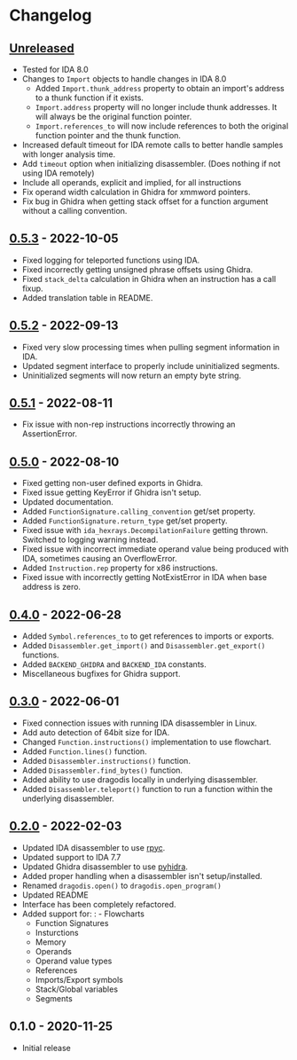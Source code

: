 # Changelog

## [Unreleased]
- Tested for IDA 8.0
- Changes to `Import` objects to handle changes in IDA 8.0
  - Added `Import.thunk_address` property to obtain an import's address to a thunk function if it exists.
  - `Import.address` property will no longer include thunk addresses. It will always be the original function pointer.
  - `Import.references_to` will now include references to both the original function pointer and the thunk function.
- Increased default timeout for IDA remote calls to better handle samples with longer analysis time.
- Add `timeout` option when initializing disassembler. (Does nothing if not using IDA remotely)
- Include all operands, explicit and implied, for all instructions
- Fix operand width calculation in Ghidra for xmmword pointers.
- Fix bug in Ghidra when getting stack offset for a function argument without a calling convention.


## [0.5.3] - 2022-10-05
- Fixed logging for teleported functions using IDA.
- Fixed incorrectly getting unsigned phrase offsets using Ghidra.
- Fixed `stack_delta` calculation in Ghidra when an instruction has a call fixup.
- Added translation table in README.


## [0.5.2] - 2022-09-13
- Fixed very slow processing times when pulling segment information in IDA. 
- Updated segment interface to properly include uninitialized segments. 
- Uninitialized segments will now return an empty byte string.


## [0.5.1] - 2022-08-11
- Fix issue with non-rep instructions incorrectly throwing an AssertionError.


## [0.5.0] - 2022-08-10

- Fixed getting non-user defined exports in Ghidra.
- Fixed issue getting KeyError if Ghidra isn't setup.
- Updated documentation.
- Added `FunctionSignature.calling_convention` get/set property.
- Added `FunctionSignature.return_type` get/set property.
- Fixed issue with `ida_hexrays.DecompilationFailure` getting thrown. Switched to logging warning instead.
- Fixed issue with incorrect immediate operand value being produced with IDA, sometimes causing an OverflowError.
- Added `Instruction.rep` property for x86 instructions.
- Fixed issue with incorrectly getting NotExistError in IDA when base address is zero.


## [0.4.0] - 2022-06-28

- Added `Symbol.references_to` to get references to imports or exports.
- Added `Disassembler.get_import()` and `Disassembler.get_export()` functions.
- Added `BACKEND_GHIDRA` and `BACKEND_IDA` constants.
- Miscellaneous bugfixes for Ghidra support.


## [0.3.0] - 2022-06-01

- Fixed connection issues with running IDA disassembler in Linux.
- Add auto detection of 64bit size for IDA.
- Changed `Function.instructions()` implementation to use flowchart.
- Added `Function.lines()` function.
- Added `Disassembler.instructions()` function.
- Added `Disassembler.find_bytes()` function.
- Added ability to use dragodis locally in underlying disassembler.
- Added `Disassembler.teleport()` function to run a function within the underlying disassembler.


## [0.2.0] - 2022-02-03

- Updated IDA disassembler to use [rpyc](https://rpyc.readthedocs.io/en/latest).
- Updated support to IDA 7.7
- Updated Ghidra disassembler to use [pyhidra](https://github.com/dod-cyber-crime-center/pyhidra).
- Added proper handling when a disassembler isn't setup/installed.
- Renamed `dragodis.open()` to `dragodis.open_program()`
- Updated README
- Interface has been completely refactored.
- Added support for:
  : - Flowcharts
    - Function Signatures
    - Insturctions
    - Memory
    - Operands
    - Operand value types
    - References
    - Imports/Export symbols
    - Stack/Global variables
    - Segments


## 0.1.0 - 2020-11-25

- Initial release


[Unreleased]: https://github.com/dod-cyber-crime-center/dragodis/compare/0.5.3...HEAD
[0.5.3]: https://github.com/dod-cyber-crime-center/dragodis/compare/0.5.2...0.5.3
[0.5.2]: https://github.com/dod-cyber-crime-center/dragodis/compare/0.5.1...0.5.2
[0.5.1]: https://github.com/dod-cyber-crime-center/dragodis/compare/0.5.0...0.5.1
[0.5.0]: https://github.com/dod-cyber-crime-center/dragodis/compare/0.4.0...0.5.0
[0.4.0]: https://github.com/dod-cyber-crime-center/dragodis/compare/0.3.0...0.4.0
[0.3.0]: https://github.com/dod-cyber-crime-center/dragodis/compare/0.2.0...0.3.0
[0.2.0]: https://github.com/dod-cyber-crime-center/dragodis/compare/0.1.0...0.2.0
